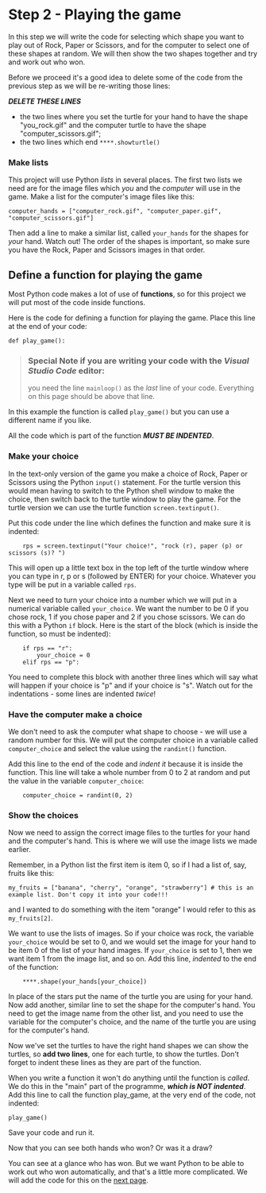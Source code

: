 # Step 2 - Playing the game

In this step we will write the code for selecting which shape you want to play out of Rock, Paper or Scissors, and for the computer to select one of these shapes at random. We will then show the two shapes together and try and work out who won.

Before we proceed it's a good idea to delete some of the code from the previous step as we will be re-writing those lines:

**_DELETE THESE LINES_**

* the two lines where you set the turtle for your hand to have the shape "you_rock.gif" and the computer turtle to have the shape "computer_scissors.gif";
* the two lines which end ```****.showturtle()```

### Make lists

This project will use Python *lists* in several places. The first two lists we need are for the image files which *you* and the *computer* will use in the game. Make a list for the computer's image files like this:
```
computer_hands = ["computer_rock.gif", "computer_paper.gif", "computer_scissors.gif"]
```

Then add a line to make a similar list, called ```your_hands``` for the shapes for *your* hand. Watch out! The order of the shapes is important, so make sure you have the Rock, Paper and Scissors images in that order.

## Define a function for playing the game

Most Python code makes a lot of use of **functions**, so for this project we will put most of the code inside functions. 

Here is the code for defining a function for playing the game. Place this line at the end of your code:
```
def play_game():
```
>### Special Note if you are writing your code with the *Visual Studio Code* editor:
>you need the line ```mainloop()``` as the *last* line of your code. Everything on this page should be above that line.

In this example the function is called ```play_game()``` but you can use a different name if you like.

All the code which is part of the function **_MUST BE INDENTED_**.

### Make your choice

In the text-only version of the game you make a choice of Rock, Paper or Scissors using the Python ```input()``` statement. For the turtle version this would mean having to switch to the Python shell window to make the choice, then switch back to the turtle window to play the game. For the turtle version we can use the turtle function ```screen.textinput()```.

Put this code under the line which defines the function and make sure it is indented:
```
    rps = screen.textinput("Your choice!", "rock (r), paper (p) or scissors (s)? ")
```
This will open up a little text box in the top left of the turtle window where you can type in r, p or s (followed by ENTER) for your choice. Whatever you type will be put in a variable called ```rps```.

Next we need to turn your choice into a number which we will put in a numerical variable called ```your_choice```. We want the number to be 0 if you chose rock, 1 if you chose paper and 2 if you chose scissors. We can do this with a Python ```if``` block. Here is the start of the block (which is inside the function, so must be indented):
```
    if rps == "r":
        your_choice = 0
    elif rps == "p":
```
You need to complete this block with another three lines which will say what will happen if your choice is "p" and if your choice is "s". Watch out for the indentations - some lines are indented *twice*!

### Have the computer make a choice

We don't need to ask the computer what shape to choose - we will use a random number for this. We will put the computer choice in a variable called ```computer_choice``` and select the value using the ```randint()``` function.

Add this line to the end of the code and *indent it* because it is inside the function. This line will take a whole number from 0 to 2 at random and put the value in the variable ```computer_choice```:
```
    computer_choice = randint(0, 2)
```

### Show the choices

Now we need to assign the correct image files to the turtles for your hand and the computer's hand. This is where we will use the image lists we made earlier.

Remember, in a Python list the first item is item 0, so if I had a list of, say, fruits like this:
```
my_fruits = ["banana", "cherry", "orange", "strawberry"] # this is an example list. Don't copy it into your code!!!
```
and I wanted to do something with the item "orange" I would refer to this as ```my_fruits[2]```.

We want to use the lists of images. So if your choice was rock, the variable ```your_choice``` would be set to 0, and we would set the image for your hand to be item 0 of the list of your hand images. If ```your_choice``` is set to 1, then we want item 1 from the image list, and so on. Add this line, *indented* to the end of the function:
```
    ****.shape(your_hands[your_choice])
```
In place of the stars put the name of the turtle you are using for your hand.
Now add another, similar line to set the shape for the computer's hand. You need to get the image name from the other list, and you need to use the variable for the computer's choice, and the name of the turtle you are using for the computer's hand.

Now we've set the turtles to have the right hand shapes we can show the turtles, so **add two lines**, one for each turtle, to show the turtles. Don't forget to indent these lines as they are part of the function.

When you write a function it won't do anything until the function is *called*. We do this in the "main" part of the programme, **_which is NOT indented_**. Add this line to call the function play_game, at the very end of the code, not indented:
```
play_game()
```

Save your code and run it.

Now that you can see both hands who won? Or was it a draw?

You can see at a glance who has won. But we want Python to be able to work out who won automatically, and that's a little more complicated. We will add the code for this on the [next page](README2.md).


